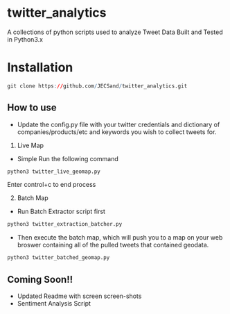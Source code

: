 # twitter_analytics
A collections of python scripts used to analyze Tweet Data
Built and Tested in Python3.x

# Installation
```R
git clone https://github.com/JECSand/twitter_analytics.git
```

## How to use
* Update the config.py file with your twitter credentials and dictionary of companies/products/etc and keywords you wish to collect tweets for.

1) Live Map
* Simple Run the following command
```R
python3 twitter_live_geomap.py
```
Enter control+c to end process

2) Batch Map
* Run Batch Extractor script first
```R
python3 twitter_extraction_batcher.py
```
* Then execute the batch map, which will push you to a map on your web broswer containing all of the pulled tweets that contained geodata.
```R
python3 twitter_batched_geomap.py
```

## Coming Soon!!
* Updated Readme with screen screen-shots
* Sentiment Analysis Script
